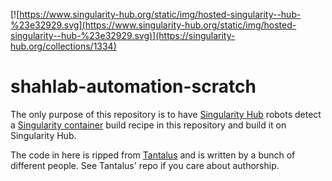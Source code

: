 [![https://www.singularity-hub.org/static/img/hosted-singularity--hub-%23e32929.svg](https://www.singularity-hub.org/static/img/hosted-singularity--hub-%23e32929.svg)](https://singularity-hub.org/collections/1334)

# shahlab-automation-scratch

The only purpose of this repository is to have [Singularity
Hub](https://www.singularity-hub.org/) robots detect a [Singularity
container](https://www.sylabs.io/) build recipe in this repository and
build it on Singularity Hub.

The code in here is ripped from
[Tantalus](https://github.com/shahcompbio/tantalus) and is written by a
bunch of different people. See Tantalus' repo if you care about
authorship.
